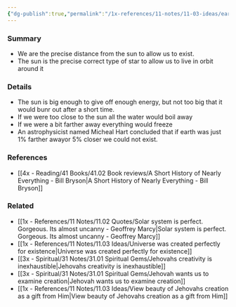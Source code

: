 ```yaml
---
{"dg-publish":true,"permalink":"/1x-references/11-notes/11-03-ideas/earth-is-the-precise-correct-distance-from-the-sun/","title":"Earth is the precise correct distance from the sun","created":"2024-02-14T20:18:33.126+03:00","updated":"2024-02-14T20:18:33.126+03:00"}
---
```



### Summary
- We are the precise distance from the sun to allow us to exist.
- The sun is the precise correct type of star to allow us to live in orbit around it

### Details
- The sun is big enough to give off enough energy, but not too big that it would bunr out after a short time.
- If we were too close to the sun all the water would boil away
- If we were a bit farther away everything would freeze
- An astrophysicist named Micheal Hart concluded that if earth was just 1% farther awayor 5% closer we could not exist.

### References
- [[4x - Reading/41 Books/41.02 Book reviews/A Short History of Nearly Everything - Bill Bryson\|A Short History of Nearly Everything - Bill Bryson]]

### Related
- [[1x - References/11 Notes/11.02 Quotes/Solar system is perfect. Gorgeous. Its almost uncanny - Geoffrey Marcy\|Solar system is perfect. Gorgeous. Its almost uncanny - Geoffrey Marcy]]
- [[1x - References/11 Notes/11.03 Ideas/Universe was created perfectly for existence\|Universe was created perfectly for existence]]
- [[3x - Spiritual/31 Notes/31.01 Spiritual Gems/Jehovahs creativity is inexhaustible\|Jehovahs creativity is inexhaustible]]
- [[3x - Spiritual/31 Notes/31.01 Spiritual Gems/Jehovah wants us to examine creation\|Jehovah wants us to examine creation]]
- [[1x - References/11 Notes/11.03 Ideas/View beauty of Jehovahs creation as a gift from Him\|View beauty of Jehovahs creation as a gift from Him]]